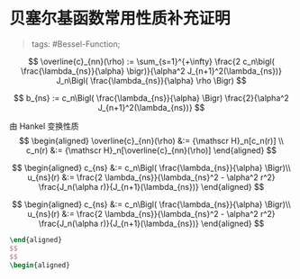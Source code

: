 # 贝塞尔基函数常用性质补充证明

> tags: #Bessel-Function;

$$
\overline{c}_{nn}(\rho) := \sum_{s=1}^{+\infty} \frac{2 c_n\bigl( \frac{\lambda_{ns}}{\alpha} \bigr)}{\alpha^2 J_{n+1}^2(\lambda_{ns})} J_n\Bigl( \frac{\lambda_{ns}}{\alpha} \rho \Bigr)
$$


$$
b_{ns} := c_n\Bigl( \frac{\lambda_{ns}}{\alpha} \Bigr) \frac{2}{\alpha^2 J_{n+1}^2(\lambda_{ns})}
$$

由 Hankel 变换性质
$$
\begin{aligned}
\overline{c}_{nn}(\rho) &:= {\mathscr H}_n[c_n(r)] \\
c_n(r) &:= {\mathscr H}_n[\overline{c}_{nn}(\rho)]
\end{aligned}
$$


$$
\begin{aligned}
c_{ns} &:= c_n\Bigl( \frac{\lambda_{ns}}{\alpha} \Bigr)\\
u_{ns}(r) &:=
\frac{2 \lambda_{ns}}{\lambda_{ns}^2 - \alpha^2 r^2}
\frac{J_n(\alpha r)}{J_{n+1}(\lambda_{ns})}
\end{aligned}
$$

$$
\begin{aligned}
c_{ns} &:= c_n\Bigl( \frac{\lambda_{ns}}{\alpha} \Bigr)\\
u_{ns}(r) &:=
\frac{2 \lambda_{ns}}{\lambda_{ns}^2 - \alpha^2 r^2}
\frac{J_n(\alpha r)}{J_{n+1}(\lambda_{ns})}
\end{aligned}
$$

```tex
\end{aligned}
$$
$$
\begin{aligned}
```